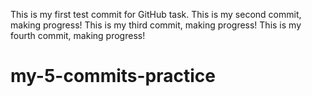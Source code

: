 This is my first test commit for GitHub task.
This is my second commit, making progress!
This is my third commit, making progress!
This is my fourth commit, making progress!

# my-5-commits-practice
